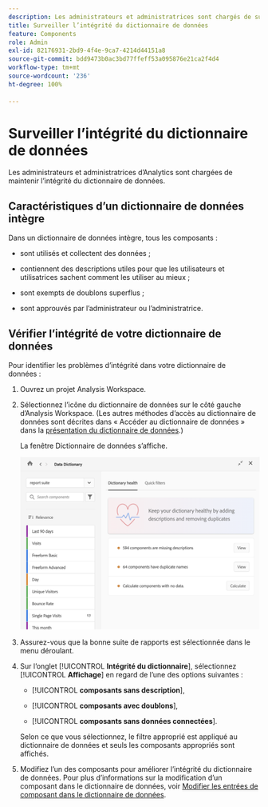 ```yaml
---
description: Les administrateurs et administratrices sont chargés de surveiller l’intégrité du dictionnaire de données. Cela inclut le fait de savoir si les composants collectent des données, sont approuvés, contiennent des descriptions et sont exempts de doublons.
title: Surveiller l’intégrité du dictionnaire de données
feature: Components
role: Admin
exl-id: 82176931-2bd9-4f4e-9ca7-4214d44151a8
source-git-commit: bdd9473b0ac3bd77ffeff53a095876e21ca2f4d4
workflow-type: tm+mt
source-wordcount: '236'
ht-degree: 100%

---
```


# Surveiller l’intégrité du dictionnaire de données

Les administrateurs et administratrices d’Analytics sont chargées de maintenir l’intégrité du dictionnaire de données.

## Caractéristiques d’un dictionnaire de données intègre

Dans un dictionnaire de données intègre, tous les composants :

* sont utilisés et collectent des données ;

* contiennent des descriptions utiles pour que les utilisateurs et utilisatrices sachent comment les utiliser au mieux ;

* sont exempts de doublons superflus ;

* sont approuvés par l’administrateur ou l’administratrice.

## Vérifier l’intégrité de votre dictionnaire de données

Pour identifier les problèmes d’intégrité dans votre dictionnaire de données :

1. Ouvrez un projet Analysis Workspace.

1. Sélectionnez l’icône du dictionnaire de données sur le côté gauche d’Analysis Workspace. (Les autres méthodes d’accès au dictionnaire de données sont décrites dans « Accéder au dictionnaire de données » dans la [présentation du dictionnaire de données](/help/analyze/analysis-workspace/components/data-dictionary/data-dictionary-overview.md).)

   La fenêtre Dictionnaire de données s’affiche.

   ![Vue d’administration du dictionnaire de données.](assets/data-dictionary-admin.png)

1. Assurez-vous que la bonne suite de rapports est sélectionnée dans le menu déroulant.

1. Sur l’onglet [!UICONTROL **Intégrité du dictionnaire**], sélectionnez [!UICONTROL **Affichage**] en regard de l’une des options suivantes :

   * [!UICONTROL **composants sans description**],

   * [!UICONTROL **composants avec doublons**],

   * [!UICONTROL **composants sans données connectées**].

   Selon ce que vous sélectionnez, le filtre approprié est appliqué au dictionnaire de données et seuls les composants appropriés sont affichés.

1. Modifiez l’un des composants pour améliorer l’intégrité du dictionnaire de données. Pour plus d’informations sur la modification d’un composant dans le dictionnaire de données, voir [Modifier les entrées de composant dans le dictionnaire de données](/help/analyze/analysis-workspace/components/data-dictionary/edit-entries-data-dictionary.md).
